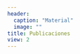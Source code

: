 ```yaml
---
header:
  caption: "Material"
  image: ""
title: Publicaciones
view: 2
---
```

<p style="font size: 10px> Navegá por las categorías de nuestras publicaciones: 
<ul>
    <a href={{< list_categories >}}
</ul>

</p>
